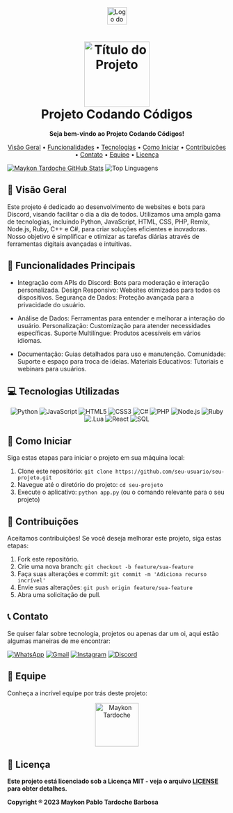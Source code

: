 <div align="center">
  <img src="[https://drive.google.com/uc?export+view&id=1Bl5R_AJy5G5pzCTCdyBYWQtYRCQ-iSOa](https://drive.google.com/file/d/19N7fDokZCYq275TpbINRpuyqTH6UqjWZ/view?usp=sharing)" width="45" height="40" alt="Logo do Projeto">
</div>

<h1 align="center">
  <img src="https://drive.google.com/uc?export+view&id=1qj58lToUYSmOkp6MeSuDDHll1CgQ3quS" alt="Título do Projeto" width="150">
  <br>
  <b>Projeto Codando Códigos</b>
</h1>

<p align="center">
  <b>Seja bem-vindo ao Projeto Codando Códigos!</b>
</p>

<p align="center">
  <a href="#visao-geral">Visão Geral</a> •
  <a href="#funcionalidades">Funcionalidades</a> •
  <a href="#tecnologias">Tecnologias</a> •
  <a href="#como-iniciar">Como Iniciar</a> •
  <a href="#contribuicoes">Contribuições</a> •
  <a href="#contato">Contato</a> •
  <a href="#equipe">Equipe</a> •
  <a href="#licenca">Licença</a>
</p>

[![Maykon Tardoche GitHub Stats](https://github-readme-stats.vercel.app/api?username=maykontardoche&show_icons=true&theme=dark)](#)
![Top Linguagens](https://github-readme-stats.vercel.app/api/top-langs/?username=maykontardoche&hide_progress=true&theme=dark)


## <a name="visao-geral"></a>🌟 Visão Geral

Este projeto é dedicado ao desenvolvimento de websites e bots para Discord, visando facilitar o dia a dia de todos. Utilizamos uma ampla gama de tecnologias, incluindo Python, JavaScript, HTML, CSS, PHP, Remix, Node.js, Ruby, C++ e C#, para criar soluções eficientes e inovadoras. Nosso objetivo é simplificar e otimizar as tarefas diárias através de ferramentas digitais avançadas e intuitivas.

## <a name="funcionalidades"></a>🚀 Funcionalidades Principais

- Integração com APIs do Discord: Bots para moderação e interação personalizada.
Design Responsivo: Websites otimizados para todos os dispositivos.
Segurança de Dados: Proteção avançada para a privacidade do usuário.

- Análise de Dados: Ferramentas para entender e melhorar a interação do usuário.
Personalização: Customização para atender necessidades específicas.
Suporte Multilíngue: Produtos acessíveis em vários idiomas.

- Documentação: Guias detalhados para uso e manutenção.
Comunidade: Suporte e espaço para troca de ideias.
Materiais Educativos: Tutoriais e webinars para usuários.

## <a name="tecnologias"></a>💻 Tecnologias Utilizadas

<div align="center">
  <img src="https://img.shields.io/badge/python-%233776AB.svg?style=for-the-badge&logo=python&logoColor=white" alt="Python">
  <img src="https://img.shields.io/badge/javascript-%23323330.svg?style=for-the-badge&logo=javascript" alt="JavaScript">
  <img src="https://img.shields.io/badge/html5-%23E34F26.svg?style=for-the-badge&logo=html5&logoColor=white" alt="HTML5">
  <img src="https://img.shields.io/badge/css3-%231572B6.svg?style=for-the-badge&logo=css3&logoColor=white" alt="CSS3">
  <img src="https://img.shields.io/badge/C%23-239120?style=for-the-badge&logo=c-sharp&logoColor=white" alt="C#">
  <img src="https://img.shields.io/badge/PHP-777BB4?style=for-the-badge&logo=php&logoColor=white" alt="PHP">
  <img src="https://img.shields.io/badge/Node.js-43853D?style=for-the-badge&logo=node.js&logoColor=white" alt="Node.js">
  <img src="https://img.shields.io/badge/Ruby-CC342D?style=for-the-badge&logo=ruby&logoColor=white" alt="Ruby">
  <img src="https://img.shields.io/badge/Lua-2C2D72?style=for-the-badge&logo=lua&logoColor=white" alt=".Lua">
  <img src="https://img.shields.io/badge/React_Native-20232A?style=for-the-badge&logo=react&logoColor=61DAFB" alt="React">
  <img src="https://img.shields.io/badge/MySQL-00000F?style=for-the-badge&logo=mysql&logoColor=white" alt="SQL">
  <!-- Adicione mais ícones de tecnologias conforme necessário -->
</div>

## <a name="como-iniciar"></a>🚀 Como Iniciar

Siga estas etapas para iniciar o projeto em sua máquina local:

1. Clone este repositório: `git clone https://github.com/seu-usuario/seu-projeto.git`
2. Navegue até o diretório do projeto: `cd seu-projeto`
3. Execute o aplicativo: `python app.py` (ou o comando relevante para o seu projeto)

## <a name="contribuicoes"></a>🤝 Contribuições

Aceitamos contribuições! Se você deseja melhorar este projeto, siga estas etapas:

1. Fork este repositório.
2. Crie uma nova branch: `git checkout -b feature/sua-feature`
3. Faça suas alterações e commit: `git commit -m 'Adiciona recurso incrível'`
4. Envie suas alterações: `git push origin feature/sua-feature`
5. Abra uma solicitação de pull.

## <a name="contato"></a> 📞 Contato

Se quiser falar sobre tecnologia, projetos ou apenas dar um oi, aqui estão algumas maneiras de me encontrar:


[![WhatsApp](https://img.shields.io/badge/WhatsApp-25D366?style=for-the-badge&logo=whatsapp&logoColor=white)](https://api.whatsapp.com/send?phone=5511990054343)
[![Gmail](https://img.shields.io/badge/Gmail-D14836?style=for-the-badge&logo=gmail&logoColor=white)](mailto:maykonpablotardoche@gmail.com)
[![Instagram](https://img.shields.io/badge/Instagram-E4405F?style=for-the-badge&logo=instagram&logoColor=white)](link-do-seu-instagram)
[![Discord](https://img.shields.io/badge/Discord-7289DA?style=for-the-badge&logo=discord&logoColor=white)](https://discord.gg/75YkzWJVYa)

## <a name="equipe"></a>👥 Equipe

Conheça a incrível equipe por trás deste projeto:

<div align="center">
  <a href="https://github.com/maykontardoche">
    <img src="https://github.com/maykontardoche.png" width="100" height="100" alt="Maykon Tardoche">
  </a>
  <b>
  <!-- Adicione mais membros da equipe conforme necessário -->
</div>

## <a name="licenca"></a>📝 Licença

Este projeto está licenciado sob a Licença MIT - veja o arquivo [LICENSE](LICENSE) para obter detalhes.

<p>Copyright &reg; 2023 Maykon Pablo Tardoche Barbosa</p>


